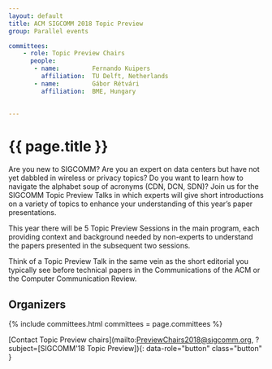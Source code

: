 ```yaml
---
layout: default
title: ACM SIGCOMM 2018 Topic Preview
group: Parallel events

committees:
    - role: Topic Preview Chairs
      people:
       - name:         Fernando Kuipers         
         affiliation:  TU Delft, Netherlands
       - name:         Gábor Rétvári
         affiliation:  BME, Hungary
         
         
---
```

# {{ page.title }}
Are you new to SIGCOMM? Are you an expert on data centers but have not yet dabbled in wireless or privacy topics? Do you want to learn how to navigate the alphabet soup of acronyms (CDN, DCN, SDN)? Join us for the SIGCOMM Topic Preview Talks in which experts will give short introductions on a variety of topics to enhance your understanding of this year’s paper presentations.

This year there will be 5 Topic Preview Sessions in the main program, each providing context and background needed by non-experts to understand the papers presented in the subsequent two sessions.

Think of a Topic Preview Talk in the same vein as the short editorial you typically see before technical papers in the Communications of the ACM or the Computer Communication Review.

## Organizers

{% include committees.html committees = page.committees %}

[Contact Topic Preview chairs](mailto:PreviewChairs2018@sigcomm.org, ?subject=[SIGCOMM'18 Topic Preview]){: data-role="button" class="button" }